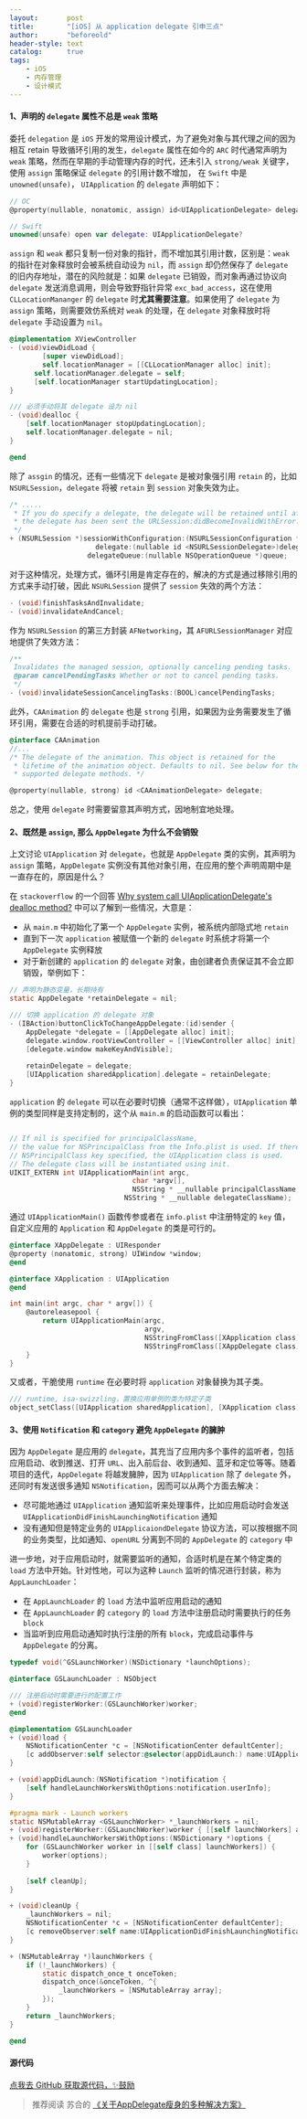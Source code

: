 ```yaml
---
layout:       post
title:        "[iOS] 从 application delegate 引申三点"
author:       "beforeold"
header-style: text
catalog:      true
tags:
    - iOS
    - 内存管理
    - 设计模式
---
```


#### 1、声明的 ```delegate``` 属性不总是 ```weak``` 策略
委托 ```delegation``` 是 ```iOS``` 开发的常用设计模式，为了避免对象与其代理之间的因为相互 retain 导致循环引用的发生，```delegate``` 属性在如今的 ```ARC``` 时代通常声明为 ```weak``` 策略，然而在早期的手动管理内存的时代，还未引入 ```strong/weak``` 关键字，使用 ```assign``` 策略保证 ```delegate``` 的引用计数不增加， 在 ```Swift``` 中是 ```unowned(unsafe)```， ```UIApplication``` 的 ```delegate``` 声明如下：

```Objective-C
// OC
@property(nullable, nonatomic, assign) id<UIApplicationDelegate> delegate;
```


```Swift
// Swift
unowned(unsafe) open var delegate: UIApplicationDelegate?
```

```assign``` 和 ```weak``` 都只复制一份对象的指针，而不增加其引用计数，区别是：```weak``` 的指针在对象释放时会被系统自动设为 ```nil```，而 ```assign``` 却仍然保存了 ```delegate``` 的旧内存地址，潜在的风险就是：如果 ```delegate``` 已销毁，而对象再通过协议向 ```delegate``` 发送消息调用，则会导致野指针异常 ```exc_bad_access```，这在使用 ```CLLocationMananger``` 的 ```delegate``` 时**尤其需要注意**。如果使用了 ```delegate``` 为 ```assign``` 策略，则需要效仿系统对 ```weak``` 的处理，在 ```delegate``` 对象释放时将 ```delegate``` 手动设置为 ```nil```。

```Objective-C
@implementation XViewController
- (void)viewDidLoad {
        [super viewDidLoad];
        self.locationManager = [[CLLocationManager alloc] init];
      self.locationManager.delegate = self;
      [self.locationManager startUpdatingLocation];
}

/// 必须手动将其 delegate 设为 nil
- (void)dealloc {
    [self.locationManager stopUpdatingLocation];
    self.locationManager.delegate = nil;
}

@end
```

除了 ```assgin``` 的情况，还有一些情况下 ```delegate``` 是被对象强引用 ```retain``` 的，比如 ```NSURLSession```，```delegate``` 将被 ```retain``` 到 ```session``` 对象失效为止。

```Objective-C
/* .....
 * If you do specify a delegate, the delegate will be retained until after
 * the delegate has been sent the URLSession:didBecomeInvalidWithError: message.
 */
+ (NSURLSession *)sessionWithConfiguration:(NSURLSessionConfiguration *)config
                     delegate:(nullable id <NSURLSessionDelegate>)delegate
                   delegateQueue:(nullable NSOperationQueue *)queue;
```
对于这种情况，处理方式，循环引用是肯定存在的，解决的方式是通过移除引用的方式来手动打破，因此  ```NSURLSession``` 提供了 ```session``` 失效的两个方法：

```Objective-C
- (void)finishTasksAndInvalidate;
- (void)invalidateAndCancel;
```
作为 ```NSURLSession``` 的第三方封装 ```AFNetworking```，其 ```AFURLSessionManager``` 对应地提供了失效方法：
```Objective-C
/**
 Invalidates the managed session, optionally canceling pending tasks.
 @param cancelPendingTasks Whether or not to cancel pending tasks.
 */
- (void)invalidateSessionCancelingTasks:(BOOL)cancelPendingTasks;
```
此外，```CAAnimation``` 的 ```delegate``` 也是 ```strong``` 引用，如果因为业务需要发生了循环引用，需要在合适的时机提前手动打破。
```Objective-C
@interface CAAnimation
//...
/* The delegate of the animation. This object is retained for the
 * lifetime of the animation object. Defaults to nil. See below for the
 * supported delegate methods. */

@property(nullable, strong) id <CAAnimationDelegate> delegate;
```
总之，使用 ```delegate``` 时需要留意其声明方式，因地制宜地处理。

#### 2、既然是 ```assign```, 那么 ```AppDelegate``` 为什么不会销毁
上文讨论 ```UIApplication``` 对 ```delegate```，也就是 ```AppDelegate``` 类的实例，其声明为 ```assign``` 策略，```AppDelegate``` 实例没有其他对象引用，在应用的整个声明周期中是一直存在的，原因是什么？

在 ```stackoverflow``` 的一个回答 [Why system call UIApplicationDelegate's dealloc method?](https://stackoverflow.com/questions/11685025/why-system-call-uiapplicationdelegates-dealloc-method) 中可以了解到一些情况，大意是：

- 从 ```main.m``` 中初始化了第一个 ```AppDelegate``` 实例，被系统内部隐式地 ```retain```
- 直到下一次 ```application``` 被赋值一个新的 ```delegate``` 时系统才将第一个 ```AppDelegate``` 实例释放
- 对于新创建的 ```application``` 的 ```delegate``` 对象，由创建者负责保证其不会立即销毁，举例如下：

```Objective-C
// 声明为静态变量，长期持有
static AppDelegate *retainDelegate = nil;

/// 切换 application 的 delegate 对象
- (IBAction)buttonClickToChangeAppDelegate:(id)sender {
    AppDelegate *delegate = [[AppDelegate alloc] init];
    delegate.window.rootViewController = [[ViewController alloc] init];
    [delegate.window makeKeyAndVisible];
    
    retainDelegate = delegate;
    [UIApplication sharedApplication].delegate = retainDelegate;
}

```
```application``` 的 ```delegate``` 可以在必要时切换（通常不这样做），```UIApplication``` 单例的类型同样是支持定制的，这个从 ```main.m``` 的启动函数可以看出：

```Objective-C

// If nil is specified for principalClassName, 
// the value for NSPrincipalClass from the Info.plist is used. If there is no
// NSPrincipalClass key specified, the UIApplication class is used. 
// The delegate class will be instantiated using init.
UIKIT_EXTERN int UIApplicationMain(int argc, 
                              char *argv[], 
                              NSString * __nullable principalClassName, 
                            NSString * __nullable delegateClassName);


```
通过 ```UIApplicationMain()``` 函数传参或者在 ```info.plist``` 中注册特定的 ```key``` 值，自定义应用的 ```Application``` 和 ```AppDelegate``` 的类是可行的。
```Objective-C
@interface XAppDelegate : UIResponder
@property (nonatomic, strong) UIWindow *window;
@end

@interface XApplication : UIApplication
@end

int main(int argc, char * argv[]) {
    @autoreleasepool {
        return UIApplicationMain(argc,
                                 argv,
                                 NSStringFromClass([XApplication class]),
                                 NSStringFromClass([XAppDelegate class]));
    }
}
```
又或者，干脆使用 ```runtime``` 在必要时将 ```application``` 对象替换为其子类。

```Objective-C
/// runtime, isa-swizzling，置换应用单例的类为特定子类
object_setClass([UIApplication sharedApplication], [XApplication class]);
```

#### 3、使用 ```Notification``` 和 ```category``` 避免 ```AppDelegate``` 的臃肿
因为 ```AppDelegate``` 是应用的 ```delegate```，其充当了应用内多个事件的监听者，包括应用启动、收到推送、打开 ```URL```、出入前后台、收到通知、蓝牙和定位等等。随着项目的迭代，```AppDelegate``` 将越发臃肿，因为 ```UIApplication``` 除了 ```delegate``` 外，还同时有发送很多通知 ```NSNotification```，因而可以从两个方面去解决：

- 尽可能地通过 ```UIApplication``` 通知监听来处理事件，比如应用启动时会发送
 ```UIApplicationDidFinishLaunchingNotification``` 通知
- 没有通知但是特定业务的 ```UIApplicaiondDelegate``` 协议方法，可以按根据不同的业务类型，比如通知、```openURL``` 分离到不同的 ```AppDelegate``` 的 ```category``` 中

进一步地，对于应用启动时，就需要监听的通知，合适时机是在某个特定类的 ```load``` 方法中开始。针对性地，可以为这种 ```Launch``` 监听的情况进行封装，称为 ```AppLaunchLoader```：
- 在 ```AppLaunchLoader``` 的 ```load``` 方法中监听应用启动的通知
- 在  ```AppLaunchLoader``` 的 ```category``` 的 ```load``` 方法中注册启动时需要执行的任务 ```block```
- 当监听到应用启动通知时执行注册的所有 ```block```，完成启动事件与 ```AppDelegate``` 的分离。

```Objective-C
typedef void(^GSLaunchWorker)(NSDictionary *launchOptions);

@interface GSLaunchLoader : NSObject

/// 注册启动时需要进行的配置工作
+ (void)registerWorker:(GSLaunchWorker)worker;
@end

@implementation GSLaunchLoader
+ (void)load {
    NSNotificationCenter *c = [NSNotificationCenter defaultCenter];
    [c addObserver:self selector:@selector(appDidLaunch:) name:UIApplicationDidFinishLaunchingNotification object:nil];
}

+ (void)appDidLaunch:(NSNotification *)notification {
    [self handleLaunchWorkersWithOptions:notification.userInfo];
}

#pragma mark - Launch workers
static NSMutableArray <GSLaunchWorker> *_launchWorkers = nil;
+ (void)registerWorker:(GSLaunchWorker)worker { [[self launchWorkers] addObject:worker]; }
+ (void)handleLaunchWorkersWithOptions:(NSDictionary *)options {
    for (GSLaunchWorker worker in [[self class] launchWorkers]) {
        worker(options);
    }
    
    [self cleanUp];
}

+ (void)cleanUp {
    _launchWorkers = nil;
    NSNotificationCenter *c = [NSNotificationCenter defaultCenter];
    [c removeObserver:self name:UIApplicationDidFinishLaunchingNotification object:nil];
}

+ (NSMutableArray *)launchWorkers {
    if (!_launchWorkers) {
        static dispatch_once_t onceToken;
        dispatch_once(&onceToken, ^{
            _launchWorkers = [NSMutableArray array];
        });
    }
    return _launchWorkers;
}

@end
```

#### 源代码

[点我去 GitHub 获取源代码，✨鼓励](https://github.com/beforeold/GSLaunchLoader)

> 推荐阅读 苏合的 [《关于AppDelegate瘦身的多种解决方案》](http://www.jianshu.com/p/a926fd605b7a)
